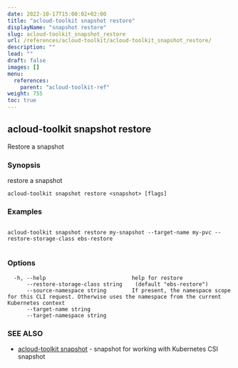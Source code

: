```yaml
---
date: 2022-10-17T15:00:02+02:00
title: "acloud-toolkit snapshot restore"
displayName: "snapshot restore"
slug: acloud-toolkit_snapshot_restore
url: /references/acloud-toolkit/acloud-toolkit_snapshot_restore/
description: ""
lead: ""
draft: false
images: []
menu:
  references:
    parent: "acloud-toolkit-ref"
weight: 755
toc: true
---
```

## acloud-toolkit snapshot restore

Restore a snapshot

### Synopsis

restore a snapshot

```
acloud-toolkit snapshot restore <snapshot> [flags]
```

### Examples

```

acloud-toolkit snapshot restore my-snapshot --target-name my-pvc --restore-storage-class ebs-restore
		
```

### Options

```
  -h, --help                           help for restore
      --restore-storage-class string    (default "ebs-restore")
      --source-namespace string        If present, the namespace scope for this CLI request. Otherwise uses the namespace from the current Kubernetes context
      --target-name string             
      --target-namespace string        
```

### SEE ALSO

* [acloud-toolkit snapshot](/references/acloud-toolkit/acloud-toolkit_snapshot/)	 - snapshot for working with Kubernetes CSI snapshot


